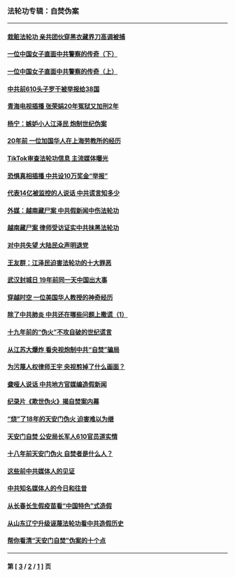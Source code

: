 ### 法轮功专辑：自焚伪案
---
#### [栽赃法轮功 亲共团伙穿黑衣藏界刀高调被捕](../../pages/nf5562/n13073780.md?08030430) 
#### [一位中国女子直面中共警察的传奇（下）](../../pages/nf5562/n12989706.md?08030430) 
#### [一位中国女子直面中共警察的传奇（上）](../../pages/nf5562/n12985072.md?08030430) 
#### [中共前610头子罗干被举报给38国](../../pages/nf5562/n12975419.md?08030430) 
#### [青海电视插播 张荣娟20年冤狱又加刑2年](../../pages/nf5562/n12738166.md?08030430) 
#### [杨宁：嫉妒小人江泽民 炮制世纪伪案](../../pages/nf5562/n12724108.md?08030430) 
#### [20年前 一位加国华人在上海劳教所的经历](../../pages/nf5562/n12707932.md?08030430) 
#### [TikTok审查法轮功信息 主流媒体曝光](../../pages/nf5562/n12362336.md?08030430) 
#### [恐惧真相插播 中共设10万奖金“举报”](../../pages/nf5562/n12306396.md?08030430) 
#### [代表14亿被监控的人说话 中共谎言知多少](../../pages/nf5562/n12297484.md?08030430) 
#### [外媒：越南藏尸案 中共假新闻中伤法轮功](../../pages/nf5562/n12264411.md?08030430) 
#### [越南藏尸案 律师受访证实中共抹黑法轮功](../../pages/nf5562/n12261878.md?08030430) 
#### [对中共失望 大陆民众声明退党](../../pages/nf5562/n12187315.md?08030430) 
#### [王友群：江泽民迫害法轮功的十大罪恶](../../pages/nf5562/n12169074.md?08030430) 
#### [武汉封城日 19年前同一天中国出大事](../../pages/nf5562/n12150901.md?08030430) 
#### [穿越时空  一位美国华人教授的神奇经历](../../pages/nf5562/n12097460.md?08030430) 
#### [除了中共肺炎 中共还在哪些问题上撒谎（1）](../../pages/nf5562/n11955770.md?08030430) 
#### [十九年前的“伪火”不攻自破的世纪谎言](../../pages/nf5562/n11813238.md?08030430) 
#### [从江苏大爆炸 看央视炮制中共“自焚”骗局](../../pages/nf5562/n11140275.md?08030430) 
#### [为污蔑人权律师王宇 央视剪掉了什么画面？](../../pages/nf5562/n11130142.md?08030430) 
#### [聋哑人说话 中共地方官媒编造假新闻](../../pages/nf5562/n11006067.md?08030430) 
#### [纪录片《欺世伪火》揭自焚案内幕](../../pages/nf5562/n11002664.md?08030430) 
#### [“烧”了18年的天安门伪火 迫害难以为继](../../pages/nf5562/n10996660.md?08030430) 
#### [天安门自焚 公安局长军人610官员道实情](../../pages/nf5562/n10997098.md?08030430) 
#### [十八年前天安门伪火 自焚者是什么人？](../../pages/nf5562/n10996556.md?08030430) 
#### [这些前中共媒体人的见证](../../pages/nf5562/n10845276.md?08030430) 
#### [中共知名媒体人的今日和往昔](../../pages/nf5562/n10843569.md?08030430) 
#### [从长春长生假疫苗看“中国特色”式造假](../../pages/nf5562/n10684053.md?08030430) 
#### [从山东辽宁升级诬蔑法轮功看中共造假历史](../../pages/nf5562/n10668272.md?08030430) 
#### [帮你看清“天安门自焚”伪案的十个点](../../pages/nf5562/n10554707.md?08030430) 

---
#### 第 [ [3](./3.md?08030430) / [2](./2.md?08030430) / [1](./1.md?08030430) ] 页
